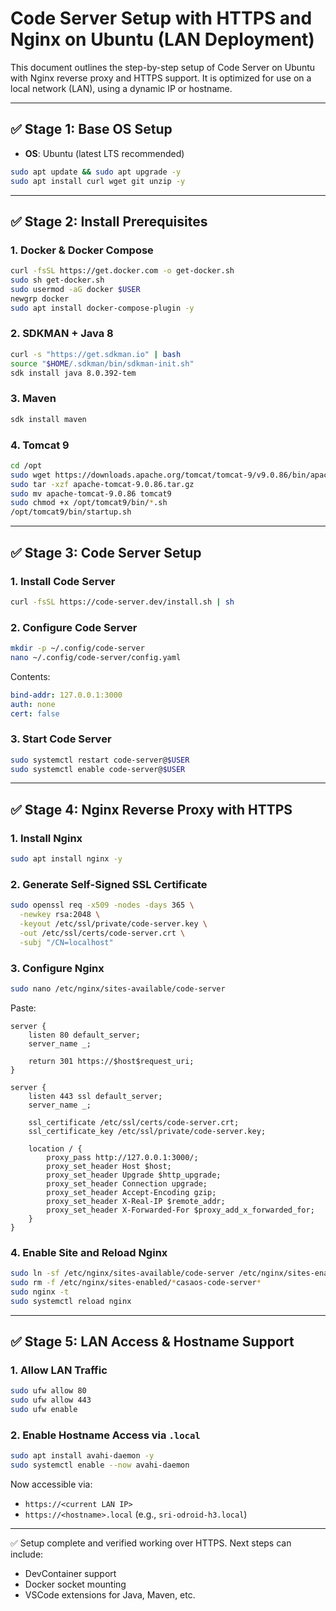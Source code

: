 # Code Server Setup with HTTPS and Nginx on Ubuntu (LAN Deployment)

This document outlines the step-by-step setup of Code Server on Ubuntu with Nginx reverse proxy and HTTPS support. It is optimized for use on a local network (LAN), using a dynamic IP or hostname.

---

## ✅ Stage 1: Base OS Setup

* **OS**: Ubuntu (latest LTS recommended)

```bash
sudo apt update && sudo apt upgrade -y
sudo apt install curl wget git unzip -y
```

---

## ✅ Stage 2: Install Prerequisites

### 1. Docker & Docker Compose

```bash
curl -fsSL https://get.docker.com -o get-docker.sh
sudo sh get-docker.sh
sudo usermod -aG docker $USER
newgrp docker
sudo apt install docker-compose-plugin -y
```

### 2. SDKMAN + Java 8

```bash
curl -s "https://get.sdkman.io" | bash
source "$HOME/.sdkman/bin/sdkman-init.sh"
sdk install java 8.0.392-tem
```

### 3. Maven

```bash
sdk install maven
```

### 4. Tomcat 9

```bash
cd /opt
sudo wget https://downloads.apache.org/tomcat/tomcat-9/v9.0.86/bin/apache-tomcat-9.0.86.tar.gz
sudo tar -xzf apache-tomcat-9.0.86.tar.gz
sudo mv apache-tomcat-9.0.86 tomcat9
sudo chmod +x /opt/tomcat9/bin/*.sh
/opt/tomcat9/bin/startup.sh
```

---

## ✅ Stage 3: Code Server Setup

### 1. Install Code Server

```bash
curl -fsSL https://code-server.dev/install.sh | sh
```

### 2. Configure Code Server

```bash
mkdir -p ~/.config/code-server
nano ~/.config/code-server/config.yaml
```

Contents:

```yaml
bind-addr: 127.0.0.1:3000
auth: none
cert: false
```

### 3. Start Code Server

```bash
sudo systemctl restart code-server@$USER
sudo systemctl enable code-server@$USER
```

---

## ✅ Stage 4: Nginx Reverse Proxy with HTTPS

### 1. Install Nginx

```bash
sudo apt install nginx -y
```

### 2. Generate Self-Signed SSL Certificate

```bash
sudo openssl req -x509 -nodes -days 365 \
  -newkey rsa:2048 \
  -keyout /etc/ssl/private/code-server.key \
  -out /etc/ssl/certs/code-server.crt \
  -subj "/CN=localhost"
```

### 3. Configure Nginx

```bash
sudo nano /etc/nginx/sites-available/code-server
```

Paste:

```nginx
server {
    listen 80 default_server;
    server_name _;

    return 301 https://$host$request_uri;
}

server {
    listen 443 ssl default_server;
    server_name _;

    ssl_certificate /etc/ssl/certs/code-server.crt;
    ssl_certificate_key /etc/ssl/private/code-server.key;

    location / {
        proxy_pass http://127.0.0.1:3000/;
        proxy_set_header Host $host;
        proxy_set_header Upgrade $http_upgrade;
        proxy_set_header Connection upgrade;
        proxy_set_header Accept-Encoding gzip;
        proxy_set_header X-Real-IP $remote_addr;
        proxy_set_header X-Forwarded-For $proxy_add_x_forwarded_for;
    }
}
```

### 4. Enable Site and Reload Nginx

```bash
sudo ln -sf /etc/nginx/sites-available/code-server /etc/nginx/sites-enabled/code-server
sudo rm -f /etc/nginx/sites-enabled/*casaos-code-server*
sudo nginx -t
sudo systemctl reload nginx
```

---

## ✅ Stage 5: LAN Access & Hostname Support

### 1. Allow LAN Traffic

```bash
sudo ufw allow 80
sudo ufw allow 443
sudo ufw enable
```

### 2. Enable Hostname Access via `.local`

```bash
sudo apt install avahi-daemon -y
sudo systemctl enable --now avahi-daemon
```

Now accessible via:

* `https://<current LAN IP>`
* `https://<hostname>.local` (e.g., `sri-odroid-h3.local`)

---

✅ Setup complete and verified working over HTTPS. Next steps can include:

* DevContainer support
* Docker socket mounting
* VSCode extensions for Java, Maven, etc.
